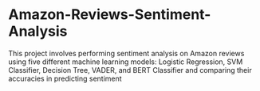 # Amazon-Reviews-Sentiment-Analysis
 This project involves performing sentiment analysis on Amazon reviews using five different machine learning models: Logistic Regression, SVM Classifier, Decision Tree, VADER, and BERT Classifier and comparing their accuracies in predicting sentiment
